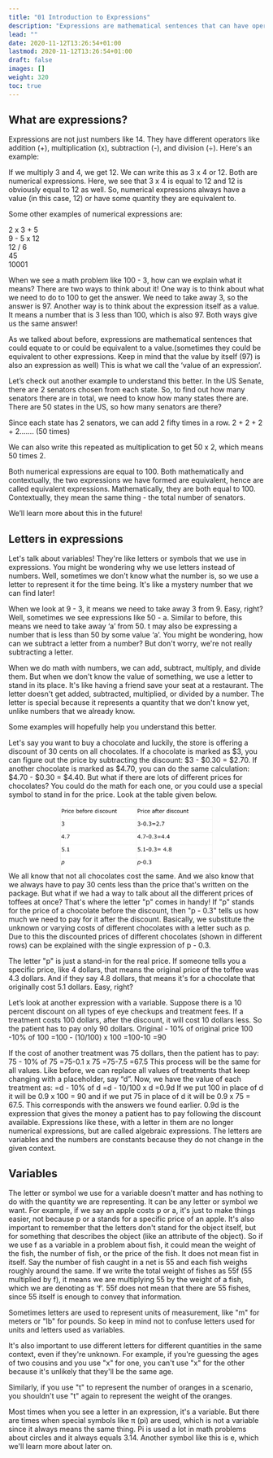 ```yaml
---
title: "01 Introduction to Expressions"
description: "Expressions are mathematical sentences that can have operators like addition and multiplication. They can be numerical or involve variables."
lead: ""
date: 2020-11-12T13:26:54+01:00
lastmod: 2020-11-12T13:26:54+01:00
draft: false
images: []
weight: 320
toc: true
---
```


## What are expressions?

Expressions are not just numbers like 14. They have different operators like addition (+), multiplication (x), subtraction (-), and division (÷). Here's an example:
 
If we multiply 3 and 4, we get 12. We can write this as 3 x 4 or 12. Both are numerical expressions. Here, we see that 3 x 4 is equal to 12 and 12 is obviously equal to 12 as well. So, numerical expressions always have a value (in this case, 12) or have some quantity they are equivalent to.
 
 
 
Some other examples of numerical expressions are:
 
2 x 3 + 5   
9 - 5 x 12  
12 / 6  
45  
10001  
 
When we see a math problem like 100 - 3, how can we explain what it means? There are two ways to think about it! One way is to think about what we need to do to 100 to get the answer. We need to take away 3, so the answer is 97. Another way is to think about the expression itself as a value. It means a number that is 3 less than 100, which is also 97. Both ways give us the same answer!
 
As we talked about before, expressions are mathematical sentences that could equate to or could be equivalent to a value.(sometimes they could be equivalent to other expressions. Keep in mind that the value by itself (97) is also an expression as well) This is what we call the ‘value of an expression’.
 
Let’s check out another example to understand this better. In the US Senate, there are 2 senators chosen from each state. So, to find out how many senators there are in total, we need to know how many states there are. There are 50 states in the US, so how many senators are there?
 
Since each state has 2 senators, we can add 2 fifty times in a row.
2 + 2 + 2 + 2…….  (50 times)  

We can also write this repeated as multiplication to get 50 x 2, which means 50 times 2.
 
Both numerical expressions are equal to 100. Both mathematically and contextually, the two expressions we have formed are equivalent, hence are called equivalent expressions. Mathematically, they are both equal to 100. Contextually, they mean the same thing - the total number of senators.
 
We’ll learn more about this in the future!


## Letters in expressions

Let's talk about variables! They're like letters or symbols that we use in expressions. You might be wondering why we use letters instead of numbers. Well, sometimes we don't know what the number is, so we use a letter to represent it for the time being. It's like a mystery number that we can find later!


When we look at 9 - 3, it means we need to take away 3 from 9. Easy, right? Well, sometimes we see expressions like 50 - a. Similar to before, this means we need to take away ‘a’ from 50. t may also be expressing a number that is less than 50 by some value ‘a’.
You might be wondering, how can we subtract a letter from a number? But don't worry, we're not really subtracting a letter. 


When we do math with numbers, we can add, subtract, multiply, and divide them. But when we don't know the value of something, we use a letter to stand in its place. It's like having a friend save your seat at a restaurant. The letter doesn't get added, subtracted, multiplied, or divided by a number. The letter is special because it represents a quantity that we don't know yet, unlike numbers that we already know.


Some examples will hopefully help you understand this better. 


Let's say you want to buy a chocolate and luckily, the store is offering a discount of 30 cents on all chocolates. 
If a chocolate is marked as $3, you can figure out the price by subtracting the discount: $3 - $0.30 = $2.70. If another chocolate is marked as $4.70, you can do the same calculation: $4.70 - $0.30 = $4.40. 
But what if there are lots of different prices for chocolates? You could do the math for each one, or you could use a special symbol to stand in for the price. Look at the table given below.


<img src="1_19_placeholder_table.jpg" width="300" style="display: block; margin: 0 auto;">
We all know that not all chocolates cost the same. And we also know that we always have to pay 30 cents less than the price that's written on the package. But what if we had a way to talk about all the different prices of toffees at once? That's where the letter "p" comes in handy! If "p" stands for the price of a chocolate before the discount, then "p - 0.3" tells us how much we need to pay for it after the discount. 
Basically, we substitute the unknown or varying costs of different chocolates with a letter such as p. Due to this the discounted prices of different chocolates (shown in different rows) can be explained with the single expression of p - 0.3.


The letter "p" is just a stand-in for the real price. If someone tells you a specific price, like 4 dollars, that means the original price of the toffee was 4.3 dollars. And if they say 4.8 dollars, that means it's for a chocolate that originally cost 5.1 dollars. Easy, right?


Let’s look at another expression with a variable. 
Suppose there is a 10 percent discount on all types of eye checkups and treatment fees.
If a treatment costs 100 dollars, after the discount, it will cost 10 dollars less. So the patient has to pay only 90 dollars.
Original - 10% of original price
100 -10% of 100
=100 - (10/100) x 100
=100-10
=90


If the cost of another treatment was 75 dollars, then the patient has to pay: 
75 - 10% of 75
=75-0.1 x 75
=75-7.5
=67.5
This process will be the same for all values. Like before, we can replace all values of treatments that keep changing with a placeholder, say “d”. Now, we have the value of each treatment as:
=d - 10% of d
=d - 10/100 x d
=0.9d
If we put 100 in place of d it will be 0.9 x 100 = 90 and if we put 75 in place of d it will be 0.9 x 75 = 67.5. This corresponds with the answers we found earlier. 
0.9d is the expression that gives the money a patient has to pay following the discount available. 
Expressions like these, with a letter in them are no longer numerical expressions, but are called algebraic expressions. The letters are variables and the numbers are constants because they do not change in the given context. 

## Variables

The letter or symbol we use for a variable doesn't matter and has nothing to do with the quantity we are representing. It can be any letter or symbol we want. For example, if we say an apple costs p or a, it's just to make things easier, not because p or a stands for a specific price of an apple.
It's also important to remember that the letters don't stand for the object itself, but for something that describes the object (like an attribute of the object). So if we use f as a variable in a problem about fish, it could mean the weight of the fish, the number of fish, or the price of the fish. It does not mean fist in itself. Say the number of fish caught in a net is 55 and each fish weighs roughly around the same. If we write the total weight of fishes as 55f (55 multiplied by f), it means we are multiplying 55 by the weight of a fish, which we are denoting as ‘f’. 55f does not mean that there are 55 fishes, since 55 itself is enough to convey that information. 


Sometimes letters are used to represent units of measurement, like "m" for meters or "lb" for pounds. So keep in mind not to confuse letters used for units and letters used as variables.


It's also important to use different letters for different quantities in the same context, even if they're unknown. For example, if you're guessing the ages of two cousins and you use "x" for one, you can't use "x" for the other because it's unlikely that they'll be the same age.


Similarly, if you use "t" to represent the number of oranges in a scenario, you shouldn't use "t" again to represent the weight of the oranges. 




Most times when you see a letter in an expression, it's a variable. But there are times when special symbols like π (pi) are used, which is not a variable since it always means the same thing. Pi is used a lot in math problems about circles and it always equals 3.14. Another symbol like this is e, which we'll learn more about later on.
